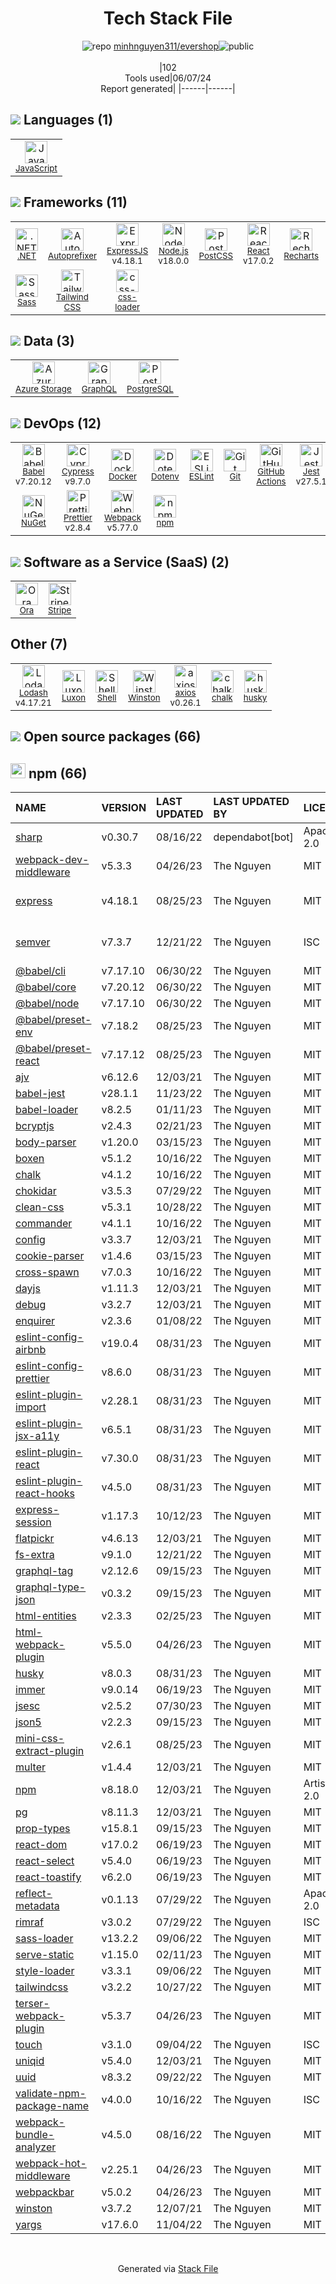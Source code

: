 <!--
&lt;--- Readme.md Snippet without images Start ---&gt;
## Tech Stack
minhnguyen311/evershop is built on the following main stack:

- [JavaScript](https://developer.mozilla.org/en-US/docs/Web/JavaScript) – Languages
- [.NET](http://www.microsoft.com/net/) – Frameworks (Full Stack)
- [Autoprefixer](https://github.com/postcss/autoprefixer) – CSS Pre-processors / Extensions
- [ExpressJS](http://expressjs.com/) – Microframeworks (Backend)
- [Node.js](http://nodejs.org/) – Frameworks (Full Stack)
- [PostCSS](https://github.com/postcss/postcss) – CSS Pre-processors / Extensions
- [React](https://reactjs.org/) – Javascript UI Libraries
- [Recharts](http://recharts.org/) – Charting Libraries
- [RxJS](http://reactivex.io/rxjs/) – Concurrency Frameworks
- [Sass](http://sass-lang.com/) – CSS Pre-processors / Extensions
- [Tailwind CSS](https://tailwindcss.com) – Front-End Frameworks
- [css-loader](https://github.com/webpack-contrib/css-loader) – CSS Pre-processors / Extensions
- [Azure Storage](http://azure.microsoft.com/en-us/services/storage/) – Cloud Storage
- [GraphQL](http://graphql.org/) – Query Languages
- [PostgreSQL](http://www.postgresql.org/) – Databases
- [Babel](http://babeljs.io/) – JavaScript Compilers
- [Cypress](https://www.cypress.io/) – Javascript Testing Framework
- [Docker](https://www.docker.com/) – Virtual Machine Platforms & Containers
- [ESLint](http://eslint.org/) – Code Review
- [GitHub Actions](https://github.com/features/actions) – Continuous Integration
- [Jest](http://facebook.github.io/jest/) – Javascript Testing Framework
- [Prettier](https://prettier.io/) – Code Review
- [Webpack](http://webpack.js.org) – JS Build Tools / JS Task Runners
- [Ora](https://ora.pm/) – Project Management
- [Stripe](https://stripe.com) – Payment Services
- [Lodash](https://lodash.com) – Javascript Utilities & Libraries
- [Luxon](https://moment.github.io/luxon/) – Javascript Utilities & Libraries
- [Shell](https://en.wikipedia.org/wiki/Shell_script) – Shells
- [axios](https://github.com/mzabriskie/axios) – Javascript Utilities & Libraries

Full tech stack [here](/techstack.md)

&lt;--- Readme.md Snippet without images End ---&gt;

&lt;--- Readme.md Snippet with images Start ---&gt;
## Tech Stack
minhnguyen311/evershop is built on the following main stack:

- <img width='25' height='25' src='https://img.stackshare.io/service/1209/javascript.jpeg' alt='JavaScript'/> [JavaScript](https://developer.mozilla.org/en-US/docs/Web/JavaScript) – Languages
- <img width='25' height='25' src='https://img.stackshare.io/service/1014/IoPy1dce_400x400.png' alt='.NET'/> [.NET](http://www.microsoft.com/net/) – Frameworks (Full Stack)
- <img width='25' height='25' src='https://img.stackshare.io/service/2202/72d087642cfce6fef6f2dabec5bf49e8_400x400.png' alt='Autoprefixer'/> [Autoprefixer](https://github.com/postcss/autoprefixer) – CSS Pre-processors / Extensions
- <img width='25' height='25' src='https://img.stackshare.io/service/1163/hashtag.png' alt='ExpressJS'/> [ExpressJS](http://expressjs.com/) – Microframeworks (Backend)
- <img width='25' height='25' src='https://img.stackshare.io/service/1011/n1JRsFeB_400x400.png' alt='Node.js'/> [Node.js](http://nodejs.org/) – Frameworks (Full Stack)
- <img width='25' height='25' src='https://img.stackshare.io/service/3339/rlFcjEdI.png' alt='PostCSS'/> [PostCSS](https://github.com/postcss/postcss) – CSS Pre-processors / Extensions
- <img width='25' height='25' src='https://img.stackshare.io/service/1020/OYIaJ1KK.png' alt='React'/> [React](https://reactjs.org/) – Javascript UI Libraries
- <img width='25' height='25' src='https://img.stackshare.io/service/5608/13690587.png' alt='Recharts'/> [Recharts](http://recharts.org/) – Charting Libraries
- <img width='25' height='25' src='https://img.stackshare.io/service/1796/984368.png' alt='RxJS'/> [RxJS](http://reactivex.io/rxjs/) – Concurrency Frameworks
- <img width='25' height='25' src='https://img.stackshare.io/service/1171/jCR2zNJV.png' alt='Sass'/> [Sass](http://sass-lang.com/) – CSS Pre-processors / Extensions
- <img width='25' height='25' src='https://img.stackshare.io/service/8158/default_660b7c41c3ba489cb581eec89c04655404258c19.png' alt='Tailwind CSS'/> [Tailwind CSS](https://tailwindcss.com) – Front-End Frameworks
- <img width='25' height='25' src='https://img.stackshare.io/service/8074/default_d2b16fd6997fb2e164de645a34f9b8d5a880d999.png' alt='css-loader'/> [css-loader](https://github.com/webpack-contrib/css-loader) – CSS Pre-processors / Extensions
- <img width='25' height='25' src='https://img.stackshare.io/service/2099/azureStorage.png' alt='Azure Storage'/> [Azure Storage](http://azure.microsoft.com/en-us/services/storage/) – Cloud Storage
- <img width='25' height='25' src='https://img.stackshare.io/service/3820/12972006.png' alt='GraphQL'/> [GraphQL](http://graphql.org/) – Query Languages
- <img width='25' height='25' src='https://img.stackshare.io/service/1028/ASOhU5xJ.png' alt='PostgreSQL'/> [PostgreSQL](http://www.postgresql.org/) – Databases
- <img width='25' height='25' src='https://img.stackshare.io/service/2739/-1wfGjNw.png' alt='Babel'/> [Babel](http://babeljs.io/) – JavaScript Compilers
- <img width='25' height='25' src='https://img.stackshare.io/service/9231/default_66c5c1a197dcd0232e41e4ab6299d119b4e165b3.png' alt='Cypress'/> [Cypress](https://www.cypress.io/) – Javascript Testing Framework
- <img width='25' height='25' src='https://img.stackshare.io/service/586/n4u37v9t_400x400.png' alt='Docker'/> [Docker](https://www.docker.com/) – Virtual Machine Platforms & Containers
- <img width='25' height='25' src='https://img.stackshare.io/service/3337/Q4L7Jncy.jpg' alt='ESLint'/> [ESLint](http://eslint.org/) – Code Review
- <img width='25' height='25' src='https://img.stackshare.io/service/11563/actions.png' alt='GitHub Actions'/> [GitHub Actions](https://github.com/features/actions) – Continuous Integration
- <img width='25' height='25' src='https://img.stackshare.io/service/830/jest.png' alt='Jest'/> [Jest](http://facebook.github.io/jest/) – Javascript Testing Framework
- <img width='25' height='25' src='https://img.stackshare.io/service/7035/default_66f265943abed56bcdbfca1c866a4261b1fbb063.jpg' alt='Prettier'/> [Prettier](https://prettier.io/) – Code Review
- <img width='25' height='25' src='https://img.stackshare.io/service/1682/IMG_4636.PNG' alt='Webpack'/> [Webpack](http://webpack.js.org) – JS Build Tools / JS Task Runners
- <img width='25' height='25' src='https://img.stackshare.io/service/6925/preview.png' alt='Ora'/> [Ora](https://ora.pm/) – Project Management
- <img width='25' height='25' src='https://img.stackshare.io/service/97/eW6tXeq3.png' alt='Stripe'/> [Stripe](https://stripe.com) – Payment Services
- <img width='25' height='25' src='https://img.stackshare.io/service/2438/lodash.png' alt='Lodash'/> [Lodash](https://lodash.com) – Javascript Utilities & Libraries
- <img width='25' height='25' src='https://img.stackshare.io/service/10330/no-img-open-source.png' alt='Luxon'/> [Luxon](https://moment.github.io/luxon/) – Javascript Utilities & Libraries
- <img width='25' height='25' src='https://img.stackshare.io/service/4631/default_c2062d40130562bdc836c13dbca02d318205a962.png' alt='Shell'/> [Shell](https://en.wikipedia.org/wiki/Shell_script) – Shells
- <img width='25' height='25' src='https://img.stackshare.io/no-img-open-source.png' alt='axios'/> [axios](https://github.com/mzabriskie/axios) – Javascript Utilities & Libraries

Full tech stack [here](/techstack.md)

&lt;--- Readme.md Snippet with images End ---&gt;
-->
<div align="center">

# Tech Stack File
![](https://img.stackshare.io/repo.svg "repo") [minhnguyen311/evershop](https://github.com/minhnguyen311/evershop)![](https://img.stackshare.io/public_badge.svg "public")
<br/><br/>
|102<br/>Tools used|06/07/24 <br/>Report generated|
|------|------|
</div>

## <img src='https://img.stackshare.io/languages.svg'/> Languages (1)
<table><tr>
  <td align='center'>
  <img width='36' height='36' src='https://img.stackshare.io/service/1209/javascript.jpeg' alt='JavaScript'>
  <br>
  <sub><a href="https://developer.mozilla.org/en-US/docs/Web/JavaScript">JavaScript</a></sub>
  <br>
  <sub></sub>
</td>

</tr>
</table>

## <img src='https://img.stackshare.io/frameworks.svg'/> Frameworks (11)
<table><tr>
  <td align='center'>
  <img width='36' height='36' src='https://img.stackshare.io/service/1014/IoPy1dce_400x400.png' alt='.NET'>
  <br>
  <sub><a href="http://www.microsoft.com/net/">.NET</a></sub>
  <br>
  <sub></sub>
</td>

<td align='center'>
  <img width='36' height='36' src='https://img.stackshare.io/service/2202/72d087642cfce6fef6f2dabec5bf49e8_400x400.png' alt='Autoprefixer'>
  <br>
  <sub><a href="https://github.com/postcss/autoprefixer">Autoprefixer</a></sub>
  <br>
  <sub></sub>
</td>

<td align='center'>
  <img width='36' height='36' src='https://img.stackshare.io/service/1163/hashtag.png' alt='ExpressJS'>
  <br>
  <sub><a href="http://expressjs.com/">ExpressJS</a></sub>
  <br>
  <sub>v4.18.1</sub>
</td>

<td align='center'>
  <img width='36' height='36' src='https://img.stackshare.io/service/1011/n1JRsFeB_400x400.png' alt='Node.js'>
  <br>
  <sub><a href="http://nodejs.org/">Node.js</a></sub>
  <br>
  <sub>v18.0.0</sub>
</td>

<td align='center'>
  <img width='36' height='36' src='https://img.stackshare.io/service/3339/rlFcjEdI.png' alt='PostCSS'>
  <br>
  <sub><a href="https://github.com/postcss/postcss">PostCSS</a></sub>
  <br>
  <sub></sub>
</td>

<td align='center'>
  <img width='36' height='36' src='https://img.stackshare.io/service/1020/OYIaJ1KK.png' alt='React'>
  <br>
  <sub><a href="https://reactjs.org/">React</a></sub>
  <br>
  <sub>v17.0.2</sub>
</td>

<td align='center'>
  <img width='36' height='36' src='https://img.stackshare.io/service/5608/13690587.png' alt='Recharts'>
  <br>
  <sub><a href="http://recharts.org/">Recharts</a></sub>
  <br>
  <sub></sub>
</td>

<td align='center'>
  <img width='36' height='36' src='https://img.stackshare.io/service/1796/984368.png' alt='RxJS'>
  <br>
  <sub><a href="http://reactivex.io/rxjs/">RxJS</a></sub>
  <br>
  <sub>v7.5.5</sub>
</td>

</tr>
<tr>
  <td align='center'>
  <img width='36' height='36' src='https://img.stackshare.io/service/1171/jCR2zNJV.png' alt='Sass'>
  <br>
  <sub><a href="http://sass-lang.com/">Sass</a></sub>
  <br>
  <sub></sub>
</td>

<td align='center'>
  <img width='36' height='36' src='https://img.stackshare.io/service/8158/default_660b7c41c3ba489cb581eec89c04655404258c19.png' alt='Tailwind CSS'>
  <br>
  <sub><a href="https://tailwindcss.com">Tailwind CSS</a></sub>
  <br>
  <sub></sub>
</td>

<td align='center'>
  <img width='36' height='36' src='https://img.stackshare.io/service/8074/default_d2b16fd6997fb2e164de645a34f9b8d5a880d999.png' alt='css-loader'>
  <br>
  <sub><a href="https://github.com/webpack-contrib/css-loader">css-loader</a></sub>
  <br>
  <sub></sub>
</td>

</tr>
</table>

## <img src='https://img.stackshare.io/databases.svg'/> Data (3)
<table><tr>
  <td align='center'>
  <img width='36' height='36' src='https://img.stackshare.io/service/2099/azureStorage.png' alt='Azure Storage'>
  <br>
  <sub><a href="http://azure.microsoft.com/en-us/services/storage/">Azure Storage</a></sub>
  <br>
  <sub></sub>
</td>

<td align='center'>
  <img width='36' height='36' src='https://img.stackshare.io/service/3820/12972006.png' alt='GraphQL'>
  <br>
  <sub><a href="http://graphql.org/">GraphQL</a></sub>
  <br>
  <sub></sub>
</td>

<td align='center'>
  <img width='36' height='36' src='https://img.stackshare.io/service/1028/ASOhU5xJ.png' alt='PostgreSQL'>
  <br>
  <sub><a href="http://www.postgresql.org/">PostgreSQL</a></sub>
  <br>
  <sub></sub>
</td>

</tr>
</table>

## <img src='https://img.stackshare.io/devops.svg'/> DevOps (12)
<table><tr>
  <td align='center'>
  <img width='36' height='36' src='https://img.stackshare.io/service/2739/-1wfGjNw.png' alt='Babel'>
  <br>
  <sub><a href="http://babeljs.io/">Babel</a></sub>
  <br>
  <sub>v7.20.12</sub>
</td>

<td align='center'>
  <img width='36' height='36' src='https://img.stackshare.io/service/9231/default_66c5c1a197dcd0232e41e4ab6299d119b4e165b3.png' alt='Cypress'>
  <br>
  <sub><a href="https://www.cypress.io/">Cypress</a></sub>
  <br>
  <sub>v9.7.0</sub>
</td>

<td align='center'>
  <img width='36' height='36' src='https://img.stackshare.io/service/586/n4u37v9t_400x400.png' alt='Docker'>
  <br>
  <sub><a href="https://www.docker.com/">Docker</a></sub>
  <br>
  <sub></sub>
</td>

<td align='center'>
  <img width='36' height='36' src='https://img.stackshare.io/service/8067/default_90dcb1286af7685c68df319c764b80704df1155b.png' alt='Dotenv'>
  <br>
  <sub><a href="https://github.com/motdotla/dotenv">Dotenv</a></sub>
  <br>
  <sub></sub>
</td>

<td align='center'>
  <img width='36' height='36' src='https://img.stackshare.io/service/3337/Q4L7Jncy.jpg' alt='ESLint'>
  <br>
  <sub><a href="http://eslint.org/">ESLint</a></sub>
  <br>
  <sub></sub>
</td>

<td align='center'>
  <img width='36' height='36' src='https://img.stackshare.io/service/1046/git.png' alt='Git'>
  <br>
  <sub><a href="http://git-scm.com/">Git</a></sub>
  <br>
  <sub></sub>
</td>

<td align='center'>
  <img width='36' height='36' src='https://img.stackshare.io/service/11563/actions.png' alt='GitHub Actions'>
  <br>
  <sub><a href="https://github.com/features/actions">GitHub Actions</a></sub>
  <br>
  <sub></sub>
</td>

<td align='center'>
  <img width='36' height='36' src='https://img.stackshare.io/service/830/jest.png' alt='Jest'>
  <br>
  <sub><a href="http://facebook.github.io/jest/">Jest</a></sub>
  <br>
  <sub>v27.5.1</sub>
</td>

</tr>
<tr>
  <td align='center'>
  <img width='36' height='36' src='https://img.stackshare.io/service/2637/6I3oEOP4_400x400.jpg' alt='NuGet'>
  <br>
  <sub><a href="https://www.nuget.org/">NuGet</a></sub>
  <br>
  <sub></sub>
</td>

<td align='center'>
  <img width='36' height='36' src='https://img.stackshare.io/service/7035/default_66f265943abed56bcdbfca1c866a4261b1fbb063.jpg' alt='Prettier'>
  <br>
  <sub><a href="https://prettier.io/">Prettier</a></sub>
  <br>
  <sub>v2.8.4</sub>
</td>

<td align='center'>
  <img width='36' height='36' src='https://img.stackshare.io/service/1682/IMG_4636.PNG' alt='Webpack'>
  <br>
  <sub><a href="http://webpack.js.org">Webpack</a></sub>
  <br>
  <sub>v5.77.0</sub>
</td>

<td align='center'>
  <img width='36' height='36' src='https://img.stackshare.io/service/1120/lejvzrnlpb308aftn31u.png' alt='npm'>
  <br>
  <sub><a href="https://www.npmjs.com/">npm</a></sub>
  <br>
  <sub></sub>
</td>

</tr>
</table>

## <img src='https://img.stackshare.io/saas.svg'/> Software as a Service (SaaS) (2)
<table><tr>
  <td align='center'>
  <img width='36' height='36' src='https://img.stackshare.io/service/6925/preview.png' alt='Ora'>
  <br>
  <sub><a href="https://ora.pm/">Ora</a></sub>
  <br>
  <sub></sub>
</td>

<td align='center'>
  <img width='36' height='36' src='https://img.stackshare.io/service/97/eW6tXeq3.png' alt='Stripe'>
  <br>
  <sub><a href="https://stripe.com">Stripe</a></sub>
  <br>
  <sub></sub>
</td>

</tr>
</table>

## Other (7)
<table><tr>
  <td align='center'>
  <img width='36' height='36' src='https://img.stackshare.io/service/2438/lodash.png' alt='Lodash'>
  <br>
  <sub><a href="https://lodash.com">Lodash</a></sub>
  <br>
  <sub>v4.17.21</sub>
</td>

<td align='center'>
  <img width='36' height='36' src='https://img.stackshare.io/service/10330/no-img-open-source.png' alt='Luxon'>
  <br>
  <sub><a href="https://moment.github.io/luxon/">Luxon</a></sub>
  <br>
  <sub></sub>
</td>

<td align='center'>
  <img width='36' height='36' src='https://img.stackshare.io/service/4631/default_c2062d40130562bdc836c13dbca02d318205a962.png' alt='Shell'>
  <br>
  <sub><a href="https://en.wikipedia.org/wiki/Shell_script">Shell</a></sub>
  <br>
  <sub></sub>
</td>

<td align='center'>
  <img width='36' height='36' src='https://img.stackshare.io/service/6668/9682013.png' alt='Winston'>
  <br>
  <sub><a href="https://github.com/winstonjs/winston">Winston</a></sub>
  <br>
  <sub></sub>
</td>

<td align='center'>
  <img width='36' height='36' src='https://img.stackshare.io/no-img-open-source.png' alt='axios'>
  <br>
  <sub><a href="https://github.com/mzabriskie/axios">axios</a></sub>
  <br>
  <sub>v0.26.1</sub>
</td>

<td align='center'>
  <img width='36' height='36' src='https://img.stackshare.io/service/8072/13122722.png' alt='chalk'>
  <br>
  <sub><a href="https://github.com/chalk/chalk">chalk</a></sub>
  <br>
  <sub></sub>
</td>

<td align='center'>
  <img width='36' height='36' src='https://img.stackshare.io/service/9527/5502029.jpeg' alt='husky'>
  <br>
  <sub><a href="https://github.com/typicode/husky">husky</a></sub>
  <br>
  <sub></sub>
</td>

</tr>
</table>


## <img src='https://img.stackshare.io/group.svg' /> Open source packages (66)</h2>

## <img width='24' height='24' src='https://img.stackshare.io/service/1120/lejvzrnlpb308aftn31u.png'/> npm (66)

|NAME|VERSION|LAST UPDATED|LAST UPDATED BY|LICENSE|VULNERABILITIES|
|:------|:------|:------|:------|:------|:------|
|[sharp](https://www.npmjs.com/sharp)|v0.30.7|08/16/22|dependabot[bot] |Apache-2.0|[](https://github.com/advisories/GHSA-54xq-cgqr-rpm3) (High)|
|[webpack-dev-middleware](https://www.npmjs.com/webpack-dev-middleware)|v5.3.3|04/26/23|The Nguyen |MIT|[CVE-2024-29180](https://github.com/advisories/GHSA-wr3j-pwj9-hqq6) (High)|
|[express](https://www.npmjs.com/express)|v4.18.1|08/25/23|The Nguyen |MIT|[CVE-2024-29041](https://github.com/advisories/GHSA-rv95-896h-c2vc) (Moderate)|
|[semver](https://www.npmjs.com/semver)|v7.3.7|12/21/22|The Nguyen |ISC|[CVE-2022-25883](https://github.com/advisories/GHSA-c2qf-rxjj-qqgw) (Moderate)|
|[@babel/cli](https://www.npmjs.com/@babel/cli)|v7.17.10|06/30/22|The Nguyen |MIT|N/A|
|[@babel/core](https://www.npmjs.com/@babel/core)|v7.20.12|06/30/22|The Nguyen |MIT|N/A|
|[@babel/node](https://www.npmjs.com/@babel/node)|v7.17.10|06/30/22|The Nguyen |MIT|N/A|
|[@babel/preset-env](https://www.npmjs.com/@babel/preset-env)|v7.18.2|08/25/23|The Nguyen |MIT|N/A|
|[@babel/preset-react](https://www.npmjs.com/@babel/preset-react)|v7.17.12|08/25/23|The Nguyen |MIT|N/A|
|[ajv](https://www.npmjs.com/ajv)|v6.12.6|12/03/21|The Nguyen |MIT|N/A|
|[babel-jest](https://www.npmjs.com/babel-jest)|v28.1.1|11/23/22|The Nguyen |MIT|N/A|
|[babel-loader](https://www.npmjs.com/babel-loader)|v8.2.5|01/11/23|The Nguyen |MIT|N/A|
|[bcryptjs](https://www.npmjs.com/bcryptjs)|v2.4.3|02/21/23|The Nguyen |MIT|N/A|
|[body-parser](https://www.npmjs.com/body-parser)|v1.20.0|03/15/23|The Nguyen |MIT|N/A|
|[boxen](https://www.npmjs.com/boxen)|v5.1.2|10/16/22|The Nguyen |MIT|N/A|
|[chalk](https://www.npmjs.com/chalk)|v4.1.2|10/16/22|The Nguyen |MIT|N/A|
|[chokidar](https://www.npmjs.com/chokidar)|v3.5.3|07/29/22|The Nguyen |MIT|N/A|
|[clean-css](https://www.npmjs.com/clean-css)|v5.3.1|10/28/22|The Nguyen |MIT|N/A|
|[commander](https://www.npmjs.com/commander)|v4.1.1|10/16/22|The Nguyen |MIT|N/A|
|[config](https://www.npmjs.com/config)|v3.3.7|12/03/21|The Nguyen |MIT|N/A|
|[cookie-parser](https://www.npmjs.com/cookie-parser)|v1.4.6|03/15/23|The Nguyen |MIT|N/A|
|[cross-spawn](https://www.npmjs.com/cross-spawn)|v7.0.3|10/16/22|The Nguyen |MIT|N/A|
|[dayjs](https://www.npmjs.com/dayjs)|v1.11.3|12/03/21|The Nguyen |MIT|N/A|
|[debug](https://www.npmjs.com/debug)|v3.2.7|12/03/21|The Nguyen |MIT|N/A|
|[enquirer](https://www.npmjs.com/enquirer)|v2.3.6|01/08/22|The Nguyen |MIT|N/A|
|[eslint-config-airbnb](https://www.npmjs.com/eslint-config-airbnb)|v19.0.4|08/31/23|The Nguyen |MIT|N/A|
|[eslint-config-prettier](https://www.npmjs.com/eslint-config-prettier)|v8.6.0|08/31/23|The Nguyen |MIT|N/A|
|[eslint-plugin-import](https://www.npmjs.com/eslint-plugin-import)|v2.28.1|08/31/23|The Nguyen |MIT|N/A|
|[eslint-plugin-jsx-a11y](https://www.npmjs.com/eslint-plugin-jsx-a11y)|v6.5.1|08/31/23|The Nguyen |MIT|N/A|
|[eslint-plugin-react](https://www.npmjs.com/eslint-plugin-react)|v7.30.0|08/31/23|The Nguyen |MIT|N/A|
|[eslint-plugin-react-hooks](https://www.npmjs.com/eslint-plugin-react-hooks)|v4.5.0|08/31/23|The Nguyen |MIT|N/A|
|[express-session](https://www.npmjs.com/express-session)|v1.17.3|10/12/23|The Nguyen |MIT|N/A|
|[flatpickr](https://www.npmjs.com/flatpickr)|v4.6.13|12/03/21|The Nguyen |MIT|N/A|
|[fs-extra](https://www.npmjs.com/fs-extra)|v9.1.0|12/21/22|The Nguyen |MIT|N/A|
|[graphql-tag](https://www.npmjs.com/graphql-tag)|v2.12.6|09/15/23|The Nguyen |MIT|N/A|
|[graphql-type-json](https://www.npmjs.com/graphql-type-json)|v0.3.2|09/15/23|The Nguyen |MIT|N/A|
|[html-entities](https://www.npmjs.com/html-entities)|v2.3.3|02/25/23|The Nguyen |MIT|N/A|
|[html-webpack-plugin](https://www.npmjs.com/html-webpack-plugin)|v5.5.0|04/26/23|The Nguyen |MIT|N/A|
|[husky](https://www.npmjs.com/husky)|v8.0.3|08/31/23|The Nguyen |MIT|N/A|
|[immer](https://www.npmjs.com/immer)|v9.0.14|06/19/23|The Nguyen |MIT|N/A|
|[jsesc](https://www.npmjs.com/jsesc)|v2.5.2|07/30/23|The Nguyen |MIT|N/A|
|[json5](https://www.npmjs.com/json5)|v2.2.3|09/15/23|The Nguyen |MIT|N/A|
|[mini-css-extract-plugin](https://www.npmjs.com/mini-css-extract-plugin)|v2.6.1|08/25/23|The Nguyen |MIT|N/A|
|[multer](https://www.npmjs.com/multer)|v1.4.4|12/03/21|The Nguyen |MIT|N/A|
|[npm](https://www.npmjs.com/npm)|v8.18.0|12/03/21|The Nguyen |Artistic-2.0|N/A|
|[pg](https://www.npmjs.com/pg)|v8.11.3|12/03/21|The Nguyen |MIT|N/A|
|[prop-types](https://www.npmjs.com/prop-types)|v15.8.1|09/15/23|The Nguyen |MIT|N/A|
|[react-dom](https://www.npmjs.com/react-dom)|v17.0.2|06/19/23|The Nguyen |MIT|N/A|
|[react-select](https://www.npmjs.com/react-select)|v5.4.0|06/19/23|The Nguyen |MIT|N/A|
|[react-toastify](https://www.npmjs.com/react-toastify)|v6.2.0|06/19/23|The Nguyen |MIT|N/A|
|[reflect-metadata](https://www.npmjs.com/reflect-metadata)|v0.1.13|07/29/22|The Nguyen |Apache-2.0|N/A|
|[rimraf](https://www.npmjs.com/rimraf)|v3.0.2|07/29/22|The Nguyen |ISC|N/A|
|[sass-loader](https://www.npmjs.com/sass-loader)|v13.2.2|09/06/22|The Nguyen |MIT|N/A|
|[serve-static](https://www.npmjs.com/serve-static)|v1.15.0|02/11/23|The Nguyen |MIT|N/A|
|[style-loader](https://www.npmjs.com/style-loader)|v3.3.1|09/06/22|The Nguyen |MIT|N/A|
|[tailwindcss](https://www.npmjs.com/tailwindcss)|v3.2.2|10/27/22|The Nguyen |MIT|N/A|
|[terser-webpack-plugin](https://www.npmjs.com/terser-webpack-plugin)|v5.3.7|04/26/23|The Nguyen |MIT|N/A|
|[touch](https://www.npmjs.com/touch)|v3.1.0|09/04/22|The Nguyen |ISC|N/A|
|[uniqid](https://www.npmjs.com/uniqid)|v5.4.0|12/03/21|The Nguyen |MIT|N/A|
|[uuid](https://www.npmjs.com/uuid)|v8.3.2|09/22/22|The Nguyen |MIT|N/A|
|[validate-npm-package-name](https://www.npmjs.com/validate-npm-package-name)|v4.0.0|10/16/22|The Nguyen |ISC|N/A|
|[webpack-bundle-analyzer](https://www.npmjs.com/webpack-bundle-analyzer)|v4.5.0|08/16/22|The Nguyen |MIT|N/A|
|[webpack-hot-middleware](https://www.npmjs.com/webpack-hot-middleware)|v2.25.1|04/26/23|The Nguyen |MIT|N/A|
|[webpackbar](https://www.npmjs.com/webpackbar)|v5.0.2|04/26/23|The Nguyen |MIT|N/A|
|[winston](https://www.npmjs.com/winston)|v3.7.2|12/07/21|The Nguyen |MIT|N/A|
|[yargs](https://www.npmjs.com/yargs)|v17.6.0|11/04/22|The Nguyen |MIT|N/A|

<br/>
<div align='center'>

Generated via [Stack File](https://github.com/marketplace/stack-file)
